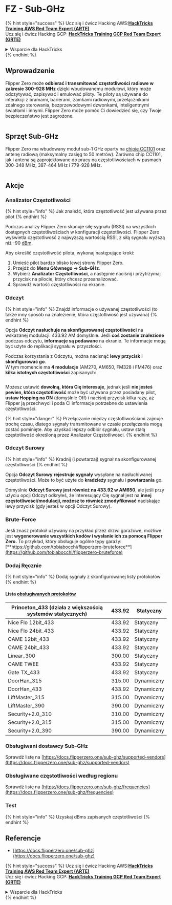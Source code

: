 # FZ - Sub-GHz

{% hint style="success" %}
Ucz się i ćwicz Hacking AWS:<img src="/.gitbook/assets/arte.png" alt="" data-size="line">[**HackTricks Training AWS Red Team Expert (ARTE)**](https://training.hacktricks.xyz/courses/arte)<img src="/.gitbook/assets/arte.png" alt="" data-size="line">\
Ucz się i ćwicz Hacking GCP: <img src="/.gitbook/assets/grte.png" alt="" data-size="line">[**HackTricks Training GCP Red Team Expert (GRTE)**<img src="/.gitbook/assets/grte.png" alt="" data-size="line">](https://training.hacktricks.xyz/courses/grte)

<details>

<summary>Wsparcie dla HackTricks</summary>

* Sprawdź [**plany subskrypcyjne**](https://github.com/sponsors/carlospolop)!
* **Dołącz do** 💬 [**grupy Discord**](https://discord.gg/hRep4RUj7f) lub [**grupy telegram**](https://t.me/peass) lub **śledź** nas na **Twitterze** 🐦 [**@hacktricks\_live**](https://twitter.com/hacktricks\_live)**.**
* **Podziel się sztuczkami hackingowymi, przesyłając PR do** [**HackTricks**](https://github.com/carlospolop/hacktricks) i [**HackTricks Cloud**](https://github.com/carlospolop/hacktricks-cloud) repozytoriów github.

</details>
{% endhint %}


## Wprowadzenie <a href="#kfpn7" id="kfpn7"></a>

Flipper Zero może **odbierać i transmitować częstotliwości radiowe w zakresie 300-928 MHz** dzięki wbudowanemu modułowi, który może odczytywać, zapisywać i emulować piloty. Te piloty są używane do interakcji z bramami, barierami, zamkami radiowymi, przełącznikami zdalnego sterowania, bezprzewodowymi dzwonkami, inteligentnymi światłami i innymi. Flipper Zero może pomóc Ci dowiedzieć się, czy Twoje bezpieczeństwo jest zagrożone.

<figure><img src="../../../.gitbook/assets/image (714).png" alt=""><figcaption></figcaption></figure>

## Sprzęt Sub-GHz <a href="#kfpn7" id="kfpn7"></a>

Flipper Zero ma wbudowany moduł sub-1 GHz oparty na [﻿](https://www.st.com/en/nfc/st25r3916.html#overview)﻿[chipie CC1101](https://www.ti.com/lit/ds/symlink/cc1101.pdf) oraz antenę radiową (maksymalny zasięg to 50 metrów). Zarówno chip CC1101, jak i antena są zaprojektowane do pracy na częstotliwościach w pasmach 300-348 MHz, 387-464 MHz i 779-928 MHz.

<figure><img src="../../../.gitbook/assets/image (923).png" alt=""><figcaption></figcaption></figure>

## Akcje

### Analizator Częstotliwości

{% hint style="info" %}
Jak znaleźć, która częstotliwość jest używana przez pilot
{% endhint %}

Podczas analizy Flipper Zero skanuje siłę sygnału (RSSI) na wszystkich dostępnych częstotliwościach w konfiguracji częstotliwości. Flipper Zero wyświetla częstotliwość z najwyższą wartością RSSI, z siłą sygnału wyższą niż -90 [dBm](https://en.wikipedia.org/wiki/DBm).

Aby określić częstotliwość pilota, wykonaj następujące kroki:

1. Umieść pilot bardzo blisko lewej strony Flipper Zero.
2. Przejdź do **Menu Głównego** **→ Sub-GHz**.
3. Wybierz **Analizator Częstotliwości**, a następnie naciśnij i przytrzymaj przycisk na pilocie, który chcesz przeanalizować.
4. Sprawdź wartość częstotliwości na ekranie.

### Odczyt

{% hint style="info" %}
Znajdź informacje o używanej częstotliwości (to także inny sposób na znalezienie, która częstotliwość jest używana)
{% endhint %}

Opcja **Odczyt** **nasłuchuje na skonfigurowanej częstotliwości** na wskazanej modulacji: 433.92 AM domyślnie. Jeśli **coś zostanie znalezione** podczas odczytu, **informacje są podawane** na ekranie. Te informacje mogą być użyte do replikacji sygnału w przyszłości.

Podczas korzystania z Odczytu, można nacisnąć **lewy przycisk** i **skonfigurować go**.\
W tym momencie ma **4 modulacje** (AM270, AM650, FM328 i FM476) oraz **kilka istotnych częstotliwości** zapisanych:

<figure><img src="../../../.gitbook/assets/image (947).png" alt=""><figcaption></figcaption></figure>

Możesz ustawić **dowolną, która Cię interesuje**, jednak jeśli **nie jesteś pewien, która częstotliwość** może być używana przez posiadany pilot, **ustaw Hopping na ON** (domyślnie Off) i naciśnij przycisk kilka razy, aż Flipper ją przechwyci i poda Ci informacje potrzebne do ustawienia częstotliwości.

{% hint style="danger" %}
Przełączanie między częstotliwościami zajmuje trochę czasu, dlatego sygnały transmitowane w czasie przełączania mogą zostać pominięte. Aby uzyskać lepszy odbiór sygnału, ustaw stałą częstotliwość określoną przez Analizator Częstotliwości.
{% endhint %}

### **Odczyt Surowy**

{% hint style="info" %}
Kradnij (i powtarzaj) sygnał na skonfigurowanej częstotliwości
{% endhint %}

Opcja **Odczyt Surowy** **rejestruje sygnały** wysyłane na nasłuchiwanej częstotliwości. Może to być użyte do **kradzieży** sygnału i **powtarzania** go.

Domyślnie **Odczyt Surowy jest również na 433.92 w AM650**, ale jeśli przy użyciu opcji Odczyt odkryłeś, że interesujący Cię sygnał jest na **innej częstotliwości/modulacji, możesz to również zmodyfikować** naciskając lewy przycisk (gdy jesteś w opcji Odczyt Surowy).

### Brute-Force

Jeśli znasz protokół używany na przykład przez drzwi garażowe, możliwe jest **wygenerowanie wszystkich kodów i wysłanie ich za pomocą Flipper Zero.** To przykład, który obsługuje ogólne typy garaży: [**https://github.com/tobiabocchi/flipperzero-bruteforce**](https://github.com/tobiabocchi/flipperzero-bruteforce)

### Dodaj Ręcznie

{% hint style="info" %}
Dodaj sygnały z skonfigurowanej listy protokołów
{% endhint %}

#### Lista [obsługiwanych protokołów](https://docs.flipperzero.one/sub-ghz/add-new-remote) <a href="#id-3iglu" id="id-3iglu"></a>

| Princeton\_433 (działa z większością systemów statycznych) | 433.92 | Statyczny  |
| ---------------------------------------------------------- | ------ | --------- |
| Nice Flo 12bit\_433                                       | 433.92 | Statyczny  |
| Nice Flo 24bit\_433                                       | 433.92 | Statyczny  |
| CAME 12bit\_433                                           | 433.92 | Statyczny  |
| CAME 24bit\_433                                           | 433.92 | Statyczny  |
| Linear\_300                                               | 300.00 | Statyczny  |
| CAME TWEE                                                 | 433.92 | Statyczny  |
| Gate TX\_433                                              | 433.92 | Statyczny  |
| DoorHan\_315                                              | 315.00 | Dynamiczny |
| DoorHan\_433                                              | 433.92 | Dynamiczny |
| LiftMaster\_315                                           | 315.00 | Dynamiczny |
| LiftMaster\_390                                           | 390.00 | Dynamiczny |
| Security+2.0\_310                                         | 310.00 | Dynamiczny |
| Security+2.0\_315                                         | 315.00 | Dynamiczny |
| Security+2.0\_390                                         | 390.00 | Dynamiczny |

### Obsługiwani dostawcy Sub-GHz

Sprawdź listę na [https://docs.flipperzero.one/sub-ghz/supported-vendors](https://docs.flipperzero.one/sub-ghz/supported-vendors)

### Obsługiwane częstotliwości według regionu

Sprawdź listę na [https://docs.flipperzero.one/sub-ghz/frequencies](https://docs.flipperzero.one/sub-ghz/frequencies)

### Test

{% hint style="info" %}
Uzyskaj dBms zapisanych częstotliwości
{% endhint %}

## Referencje

* [https://docs.flipperzero.one/sub-ghz](https://docs.flipperzero.one/sub-ghz)

{% hint style="success" %}
Ucz się i ćwicz Hacking AWS:<img src="/.gitbook/assets/arte.png" alt="" data-size="line">[**HackTricks Training AWS Red Team Expert (ARTE)**](https://training.hacktricks.xyz/courses/arte)<img src="/.gitbook/assets/arte.png" alt="" data-size="line">\
Ucz się i ćwicz Hacking GCP: <img src="/.gitbook/assets/grte.png" alt="" data-size="line">[**HackTricks Training GCP Red Team Expert (GRTE)**<img src="/.gitbook/assets/grte.png" alt="" data-size="line">](https://training.hacktricks.xyz/courses/grte)

<details>

<summary>Wsparcie dla HackTricks</summary>

* Sprawdź [**plany subskrypcyjne**](https://github.com/sponsors/carlospolop)!
* **Dołącz do** 💬 [**grupy Discord**](https://discord.gg/hRep4RUj7f) lub [**grupy telegram**](https://t.me/peass) lub **śledź** nas na **Twitterze** 🐦 [**@hacktricks\_live**](https://twitter.com/hacktricks\_live)**.**
* **Podziel się sztuczkami hackingowymi, przesyłając PR do** [**HackTricks**](https://github.com/carlospolop/hacktricks) i [**HackTricks Cloud**](https://github.com/carlospolop/hacktricks-cloud) repozytoriów github.

</details>
{% endhint %}
